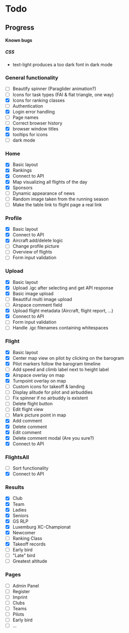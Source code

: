 # Todo

## Progress

#### Known bugs

##### CSS

- text-light produces a too dark font in dark mode

### General functionality

- [ ] Beautify spinner (Paraglider animation?)
- [ ] Icons for task types (FAI & flat triangle, one way)
- [x] Icons for ranking classes
- [ ] Authentication
- [x] Login error handling
- [ ] Page names
- [ ] Correct browser history
- [x] browser window titles
- [x] tooltips for icons
- [ ] dark mode

### Home

- [x] Basic layout
- [x] Rankings
- [x] Connect to API
- [x] Map visualizing all flights of the day
- [x] Sponsors
- [ ] Dynamic appearance of news
- [ ] Random image taken from the running season
- [ ] Make the table link to flight page a real link

### Profile

- [x] Basic layout
- [x] Connect to API
- [x] Aircraft add/delete logic
- [ ] Change profile picture
- [ ] Overview of flights
- [ ] Form input validation

### Upload

- [x] Basic layout
- [x] Upload .igc after selecting and get API response
- [x] Basic image upload
- [ ] Beautiful multi image upload
- [ ] Airspace comment field
- [x] Upload flight metadata (Aircraft, flight report, ...)
- [x] Connect to API
- [ ] Form input validation
- [ ] Handle .igc filenames containing whitespaces

### Flight

- [x] Basic layout
- [x] Center map view on pilot by clicking on the barogram
- [x] Pilot markers follow the barogram timeline
- [ ] Add speed and climb label next to height label
- [x] Airspace overlay on map
- [x] Turnpoint overlay on map
- [ ] Custom icons for takeoff & landing
- [ ] Display alitude for pilot and airbuddies
- [ ] Fix spinner if no airbuddy is existent
- [ ] Delete flight button
- [ ] Edit flight view
- [ ] Mark picture point in map
- [x] Add comment
- [x] Delete comment
- [x] Edit comment
- [x] Delete comment modal (Are you sure?)
- [x] Connect to API

### FlightsAll

- [ ] Sort functionality
- [x] Connect to API

### Results

- [x] Club
- [x] Team
- [x] Ladies
- [x] Seniors
- [x] GS RLP
- [x] Luxemburg XC-Championat
- [x] Newcomer
- [ ] Ranking Class
- [x] Takeoff records
- [ ] Early bird
- [ ] "Late" bird
- [ ] Greatest altitude

### Pages

- [ ] Admin Panel
- [ ] Register
- [ ] Imprint
- [ ] Clubs
- [ ] Teams
- [ ] Pilots
- [ ] Early bird
- [ ] ...
